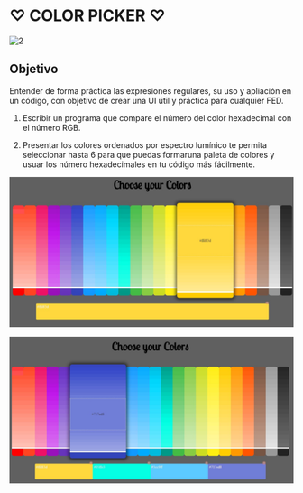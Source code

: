 # ♡ COLOR PICKER ♡
![2](https://user-images.githubusercontent.com/32860297/38585165-84427e6a-3cde-11e8-9c8c-ccafcecbccf8.jpg)

## Objetivo

Entender de forma práctica las expresiones regulares, su uso y apliación en un código, con objetivo de crear una UI útil y práctica para cualquier FED.

1. Escribir un programa que compare el número del color hexadecimal con el número RGB.

2. Presentar los colores ordenados por espectro lumínico  te permita seleccionar hasta 6 para que puedas formaruna paleta de colores y usuar los número hexadecimales en tu código más fácilmente.

![1.jpg](assets/images/1.jpg)

![2.jpg](assets/images/2.jpg)
